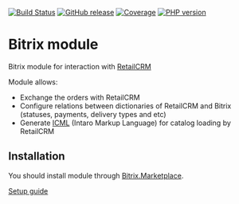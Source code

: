 [![Build Status](https://github.com/retailcrm/bitrix-module/workflows/ci/badge.svg)](https://github.com/retailcrm/bitrix-module/actions)
[![GitHub release](https://img.shields.io/github/release/retailcrm/bitrix-module.svg?logo=github)](https://github.com/retailcrm/bitrix-module/releases)
[![Coverage](https://img.shields.io/codecov/c/gh/retailcrm/bitrix-module/master.svg?logo=codecov)](https://codecov.io/gh/retailcrm/bitrix-module)
[![PHP version](https://img.shields.io/badge/PHP->=7.4-blue.svg?logo=php)](https://php.net/)

Bitrix module 
=============

Bitrix module for interaction with [RetailCRM](https://www.retailcrm.ru)

Module allows:

* Exchange the orders with RetailCRM
* Configure relations between dictionaries of RetailCRM and Bitrix (statuses, payments, delivery types and etc)
* Generate [ICML](https://docs.retailcrm.ru/ru/Developers/modules/ICML) (Intaro Markup Language) for catalog loading by RetailCRM

Installation
-------------

You should install module through [Bitrix.Marketplace](http://marketplace.1c-bitrix.ru/solutions/intaro.retailcrm/).

[Setup guide](https://docs.retailcrm.ru/Users/Integration/SiteModules/1CBitrix)
